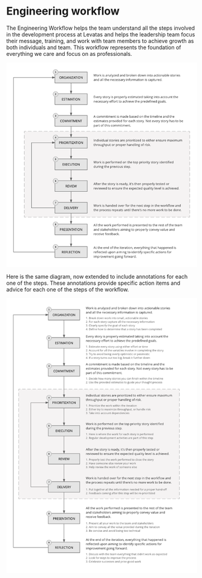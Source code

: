 # Engineering workflow

The Engineering Workflow helps the team understand all the steps involved in the development process at Levatas and helps the leadership team focus their message, training, and work with team members to achieve growth as both individuals and team. This workflow represents the foundation of everything we care and focus on as professionals.

![Engineering workflow](/images/engineering-workflow-basic-diagram.1.png "Engineering workflow")

Here is the same diagram, now extended to include annotations for each one of the steps. These annotations provide specific action items and advice for each one of the steps of the workflow.

![Detailed engineering workflow](/images/engineering-workflow-detailed-diagram.1.png "Detailed engineering workflow")
